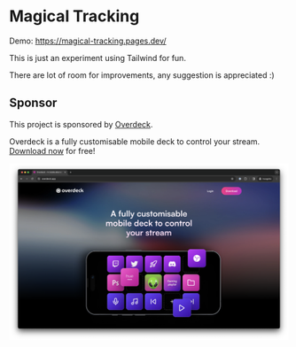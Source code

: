 # Magical Tracking

Demo: https://magical-tracking.pages.dev/

This is just an experiment using Tailwind for fun.

There are lot of room for improvements, any suggestion is appreciated :)

## Sponsor

This project is sponsored by [Overdeck](https://overdeck.app).

Overdeck is a fully customisable mobile deck to control your stream. [Download now](https://overdeck.app/downloads) for free!

![Overdeck](https://github.com/cezarsmpio/snowflake-overlay/blob/main/docs/overdeck.png?raw=true)
